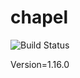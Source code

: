 # chapel

![Build Status](https://travis-ci.org/cyber-dojo-languages/chapel.svg?branch=master)

Version=1.16.0
